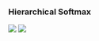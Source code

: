<h3>Hierarchical Softmax</h3>
<img src="https://user-images.githubusercontent.com/17066776/66058358-371b9680-e575-11e9-8116-b55fbfec4750.png" />
<img src="https://user-images.githubusercontent.com/17066776/66057437-a7291d00-e573-11e9-8182-09ceff05340f.png" />
